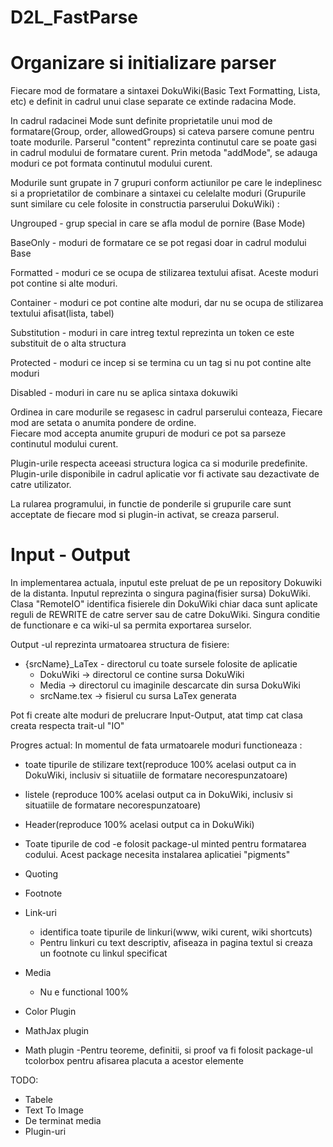 # D2L_FastParse
# Organizare si initializare parser

Fiecare mod de formatare a sintaxei DokuWiki(Basic Text Formatting, Lista, etc) e definit in cadrul unui clase separate ce extinde radacina Mode.
 
In cadrul radacinei Mode sunt definite proprietatile unui mod de formatare(Group, order, allowedGroups) si cateva parsere  comune pentru toate modurile.
Parserul "content" reprezinta continutul care se poate gasi in cadrul modului de formatare curent. Prin metoda "addMode", se adauga moduri ce pot formata continutul
modului curent.

Modurile sunt  grupate in 7 grupuri conform actiunilor pe care le indeplinesc si a proprietatilor de combinare a sintaxei cu celelalte moduri (Grupurile sunt similare cu cele folosite in constructia parserului DokuWiki) :

Ungrouped - grup special in care se afla modul de pornire (Base Mode)

BaseOnly - moduri de formatare ce se pot regasi doar in cadrul modului Base

Formatted - moduri ce se ocupa de stilizarea textului afisat. Aceste moduri pot contine si alte moduri.

Container - moduri ce pot contine alte moduri, dar nu se ocupa de stilizarea textului afisat(lista, tabel)

Substitution - moduri in care intreg textul reprezinta un token ce este substituit de o alta structura

Protected - moduri ce incep si se termina cu un tag si nu pot contine alte moduri

Disabled - moduri in care nu se aplica sintaxa dokuwiki


Ordinea in care modurile se regasesc in cadrul parserului conteaza, Fiecare mod are setata o anumita pondere de ordine.  
Fiecare mod accepta anumite grupuri de moduri ce pot sa parseze continutul modului curent.

Plugin-urile respecta aceeasi structura logica ca si modurile predefinite.
Plugin-urile disponibile in cadrul aplicatie vor fi activate sau dezactivate de catre utilizator.


La rularea programului, in functie de ponderile si grupurile care sunt acceptate de fiecare mod si plugin-in activat,  se creaza parserul.

# Input - Output
In implementarea actuala, inputul este preluat de pe un repository Dokuwiki de la distanta. Inputul reprezinta o singura pagina(fisier sursa) DokuWiki.
Clasa "RemoteIO" identifica fisierele din DokuWiki chiar daca sunt aplicate reguli de REWRITE de catre server sau de catre DokuWiki.
Singura conditie de functionare e ca wiki-ul sa permita exportarea surselor.

Output -ul reprezinta urmatoarea structura de fisiere:
- {srcName}_LaTex - directorul cu toate sursele folosite de aplicatie
  - DokuWiki -> directorul ce contine sursa DokuWiki 
  - Media -> directorul cu imaginile descarcate din sursa DokuWiki
  - srcName.tex -> fisierul cu sursa LaTex generata



Pot fi create alte moduri de prelucrare Input-Output, atat timp cat clasa creata respecta trait-ul "IO"



Progres actual:
In momentul de fata urmatoarele moduri functioneaza :

- toate tipurile de stilizare text(reproduce 100% acelasi output ca in DokuWiki, inclusiv si situatiile de formatare necorespunzatoare)

- listele (reproduce 100% acelasi output ca in DokuWiki, inclusiv si situatiile de formatare necorespunzatoare)
- Header(reproduce 100% acelasi output ca in DokuWiki)
- Toate tipurile de cod
  -e folosit package-ul minted pentru formatarea codului. Acest package necesita instalarea aplicatiei "pigments"
- Quoting
- Footnote
- Link-uri
  - identifica toate tipurile de linkuri(www, wiki curent, wiki shortcuts)
  - Pentru linkuri cu text descriptiv,  afiseaza in pagina textul si creaza un footnote cu linkul specificat 
- Media
  - Nu e functional 100%
- Color Plugin
- MathJax plugin
- Math plugin
  -Pentru teoreme, definitii, si proof va fi folosit package-ul tcolorbox pentru afisarea placuta a acestor elemente

TODO:
- Tabele
- Text To Image
- De terminat media
- Plugin-uri
